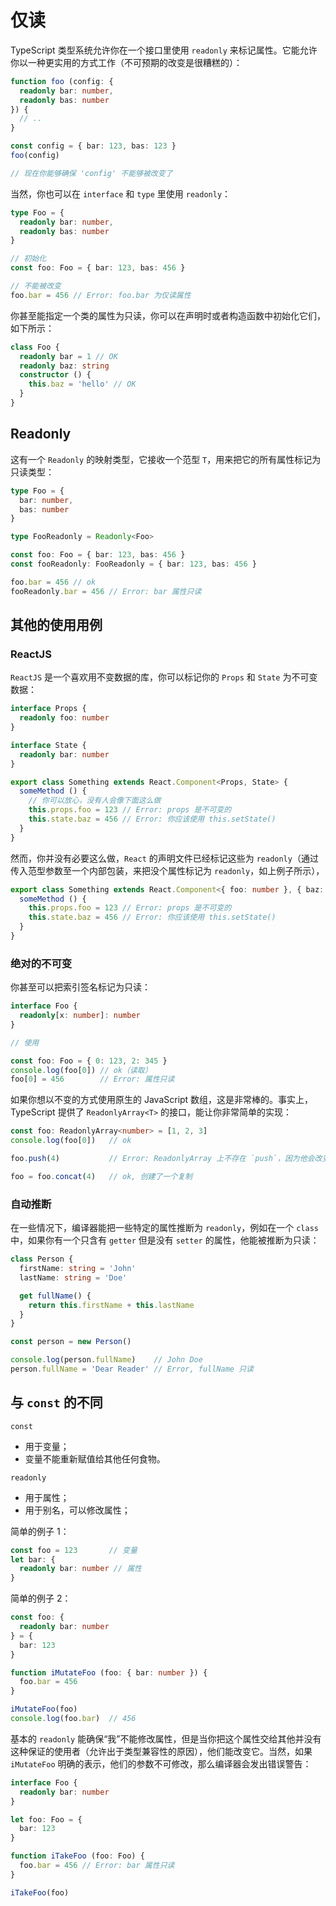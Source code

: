 # 仅读

TypeScript 类型系统允许你在一个接口里使用 `readonly` 来标记属性。它能允许你以一种更实用的方式工作（不可预期的改变是很糟糕的）：

```ts
function foo (config: {
  readonly bar: number,
  readonly bas: number
}) {
  // ..
}

const config = { bar: 123, bas: 123 }
foo(config)

// 现在你能够确保 'config' 不能够被改变了
```

当然，你也可以在 `interface` 和 `type` 里使用 `readonly`：

```ts
type Foo = {
  readonly bar: number,
  readonly bas: number
}

// 初始化
const foo: Foo = { bar: 123, bas: 456 }

// 不能被改变
foo.bar = 456 // Error: foo.bar 为仅读属性
```

你甚至能指定一个类的属性为只读，你可以在声明时或者构造函数中初始化它们，如下所示：

```ts
class Foo {
  readonly bar = 1 // OK
  readonly baz: string
  constructor () {
    this.baz = 'hello' // OK
  }
}
```

## Readonly

这有一个 `Readonly` 的映射类型，它接收一个范型 `T`，用来把它的所有属性标记为只读类型：

```ts
type Foo = {
  bar: number,
  bas: number
}

type FooReadonly = Readonly<Foo>

const foo: Foo = { bar: 123, bas: 456 }
const fooReadonly: FooReadonly = { bar: 123, bas: 456 }

foo.bar = 456 // ok
fooReadonly.bar = 456 // Error: bar 属性只读
```

## 其他的使用用例

### ReactJS

`ReactJS` 是一个喜欢用不变数据的库，你可以标记你的 `Props` 和 `State` 为不可变数据：

```ts
interface Props {
  readonly foo: number
}

interface State {
  readonly bar: number
}

export class Something extends React.Component<Props, State> {
  someMethod () {
    // 你可以放心，没有人会像下面这么做
    this.props.foo = 123 // Error: props 是不可变的
    this.state.baz = 456 // Error: 你应该使用 this.setState()
  }
}
```

然而，你并没有必要这么做，`React` 的声明文件已经标记这些为 `readonly`（通过传入范型参数至一个内部包装，来把没个属性标记为 `readonly`，如上例子所示），

```ts
export class Something extends React.Component<{ foo: number }, { baz: number }> {
  someMethod () {
    this.props.foo = 123 // Error: props 是不可变的
    this.state.baz = 456 // Error: 你应该使用 this.setState()
  }
}
```

### 绝对的不可变

你甚至可以把索引签名标记为只读：

```ts
interface Foo {
  readonly[x: number]: number
}

// 使用

const foo: Foo = { 0: 123, 2: 345 }
console.log(foo[0]) // ok（读取）
foo[0] = 456        // Error: 属性只读
```

如果你想以不变的方式使用原生的 JavaScript 数组，这是非常棒的。事实上，TypeScript 提供了 `ReadonlyArray<T>` 的接口，能让你非常简单的实现：

```ts
const foo: ReadonlyArray<number> = [1, 2, 3]
console.log(foo[0])   // ok

foo.push(4)           // Error: ReadonlyArray 上不存在 `push`，因为他会改变数组

foo = foo.concat(4)   // ok, 创建了一个复制
```

### 自动推断

在一些情况下，编译器能把一些特定的属性推断为 `readonly`，例如在一个 `class` 中，如果你有一个只含有 `getter` 但是没有 `setter` 的属性，他能被推断为只读：

```ts
class Person {
  firstName: string = 'John'
  lastName: string = 'Doe'

  get fullName() {
    return this.firstName + this.lastName
  }
}

const person = new Person()

console.log(person.fullName)    // John Doe
person.fullName = 'Dear Reader' // Error, fullName 只读
```

## 与 `const` 的不同

`const`

- 用于变量；
- 变量不能重新赋值给其他任何食物。

`readonly`

- 用于属性；
- 用于别名，可以修改属性；

简单的例子 1：

```ts
const foo = 123       // 变量
let bar: {
  readonly bar: number // 属性
}
```

简单的例子 2：

```ts
const foo: {
  readonly bar: number
} = {
  bar: 123
}

function iMutateFoo (foo: { bar: number }) {
  foo.bar = 456
}

iMutateFoo(foo)
console.log(foo.bar)  // 456
```

基本的 `readonly` 能确保“我”不能修改属性，但是当你把这个属性交给其他并没有这种保证的使用者（允许出于类型兼容性的原因），他们能改变它。当然，如果 `iMutateFoo` 明确的表示，他们的参数不可修改，那么编译器会发出错误警告：

```ts
interface Foo {
  readonly bar: number
}

let foo: Foo = {
  bar: 123
}

function iTakeFoo (foo: Foo) {
  foo.bar = 456 // Error: bar 属性只读
}

iTakeFoo(foo)
```

